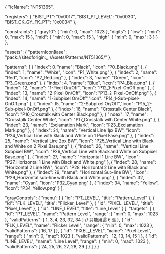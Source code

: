 {
  "icName": "NT51365",

  "registers": {
    "BIST_PT":          "0x0017",
    "BIST_PT_LEVEL":    "0x0030",
    "BIST_CK_GY_FK_PT": "0x0034"
  },

  "constraints": {
    "gray10": { "min": 0, "max": 1023 },
    "digits": {
      "low":  { "min": 0, "max": 15 },
      "mid":  { "min": 0, "max": 15 },
      "high": { "min": 0, "max": 3  }
    }
  },

  "assets": {
    "patternIconBase": "pack://siteoforigin:,,,/Assets/Patterns/NT51365/"
  },

  "patterns": [
    { "index": 0,  "name": "Black", "icon": "P0_Black.png" },
    { "index": 1,  "name": "White", "icon": "P1_White.png" },
    { "index": 2,  "name": "Red",   "icon": "P2_Red.png" },
    { "index": 3,  "name": "Green", "icon": "P3_Green.png" },
    { "index": 4,  "name": "Blue",  "icon": "P4_Blue.png" },
    { "index": 12, "name": "1-Pixel On/Off",  "icon": "P12_1-Pixel-OnOff.png" },
    { "index": 13, "name": "2-Pixel On/Off",  "icon": "P13_2-Pixel-OnOff.png" },
    { "index": 14, "name": "1-Subpixel On/Off","icon": "P14_1-Sub-pixel-OnOff.png" },
    { "index": 15, "name": "2-Subpixel On/Off","icon": "P15_2-Sub-pixel-OnOff.png" },
    { "index": 16, "name": "Crosstalk Center Black", "icon": "P16_Crosstalk with Center Black.png" },
    { "index": 17, "name": "Crosstalk Center White", "icon": "P17_Crosstalk with Center White.png" },
    { "index": 23, "name": "Exclamation Mark", "icon": "P23_Exclamation Mark.png" },
    { "index": 24, "name": "Vertical Line 1px BW", "icon": "P24_Vertical Line with Black and White on 1 Pixel Base.png" },
    { "index": 25, "name": "Vertical Line 2px BW", "icon": "P25_Vertical Line with Black and White on 2 Pixel Base.png" },
    { "index": 26, "name": "Vertical Line Subpixel BW", "icon": "P26_Vertical Line with Black and White on Subpixel Base.png" },
    { "index": 27, "name": "Horizontal 1 Line BW", "icon": "P27_Horizontal 1 Line with Black and White.png" },
    { "index": 28, "name": "Horizontal 2 Line BW", "icon": "P28_Horizontal 2 Line with Black and White.png" },
    { "index": 29, "name": "Horizontal Sub-line BW", "icon": "P29_Horizontal sub-line with Black and White.png" },
    { "index": 32, "name": "Cyan",    "icon": "P32_Cyan.png" },
    { "index": 34, "name": "Yellow",  "icon": "P34_Yellow.png" }
  ],

  "grayControls": {
    "menu": [
      { "id": "PT_LEVEL",        "title": "Pattern_Level" },
      { "id": "FLK_LEVEL",       "title": "Flicker_Level" },
      { "id": "PIXEL_LEVEL",     "title": "Pixel_Level" },
      { "id": "LINE_LEVEL",      "title": "Line_Level" }
    ],
    "targets": [
      {
        "id": "PT_LEVEL",
        "name": "Pattern Level",
        "range": { "min": 0, "max": 1023 },
        "validPatterns": [ 1, 3, 4, 23, 32, 34 ]   // 只能用這 6 張
      },
      {
        "id": "FLK_LEVEL",
        "name": "Flicker Level",
        "range": { "min": 0, "max": 1023 },
        "validPatterns": [ 16, 17 ]
      },
      {
        "id": "PIXEL_LEVEL",
        "name": "Pixel Level",
        "range": { "min": 0, "max": 1023 },
        "validPatterns": [ 12, 13, 14, 15 ]
      },
      {
        "id": "LINE_LEVEL",
        "name": "Line Level",
        "range": { "min": 0, "max": 1023 },
        "validPatterns": [ 24, 25, 26, 27, 28, 29 ]
      }
    ]
  }
}

